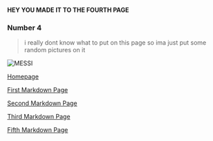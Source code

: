 **HEY YOU MADE IT TO THE FOURTH PAGE**

### Number 4
>i really dont know what to put on this page so ima just put some random pictures on it

![MESSI](https://github.com/Mus-2000/Infotc1000/blob/master/messi.jpeg)


[Homepage](https://github.com/Mus-2000/Infotc1000)

[First Markdown Page](https://github.com/Mus-2000/Infotc1000/blob/master/Page1.md)

[Second Markdown Page](https://github.com/Mus-2000/Infotc1000/blob/master/Page2.md)

[Third Markdown Page](https://github.com/Mus-2000/Infotc1000/blob/master/Page3.md)


[Fifth Markdown Page](https://github.com/Mus-2000/Infotc1000/blob/master/Page5.md)
